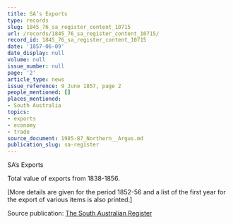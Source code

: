 ```yaml
---
title: SA’s Exports
type: records
slug: 1845_76_sa_register_content_10715
url: /records/1845_76_sa_register_content_10715/
record_id: 1845_76_sa_register_content_10715
date: '1857-06-09'
date_display: null
volume: null
issue_number: null
page: '2'
article_type: news
issue_reference: 9 June 1857, page 2
people_mentioned: []
places_mentioned:
- South Australia
topics:
- exports
- economy
- trade
source_document: 1985-87_Northern__Argus.md
publication_slug: sa-register
---
```


SA’s Exports

Total value of exports from 1838-1856.

[More details are given for the period 1852-56 and a list of the first year for the export of various items is also printed.]

Source publication: [The South Australian Register](/publications/sa-register/)
